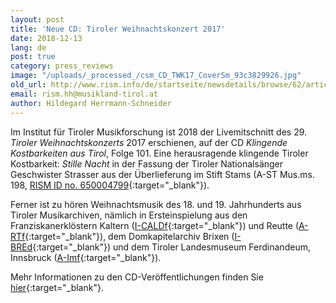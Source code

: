 ```yaml
---
layout: post
title: 'Neue CD: Tiroler Weihnachtskonzert 2017'
date: 2018-12-13
lang: de
post: true
category: press_reviews
image: "/uploads/_processed_/csm_CD_TWK17_CoverSm_93c3829926.jpg"
old_url: http://www.rism.info/de/startseite/newsdetails/browse/62/article/64/new-cd-tiroler-weihnachtskonzert-2017.html
email: rism.hh@musikland-tirol.at
author: Hildegard Herrmann-Schneider
---
```



Im Institut für Tiroler Musikforschung ist 2018 der Livemitschnitt des 29. _Tiroler Weihnachtskonzerts_ 2017 erschienen, auf der CD _Klingende Kostbarkeiten aus Tirol_, Folge 101. Eine herausragende klingende Tiroler Kostbarkeit: _Stille Nacht_ in der Fassung der Tiroler Nationalsänger Geschwister Strasser aus der Überlieferung im Stift Stams (A-ST Mus.ms. 198, [RISM ID no. 650004799](https://opac.rism.info/search?id=650004799&View=rism){:target="_blank"}).

Ferner ist zu hören Weihnachtsmusik des 18. und 19. Jahrhunderts aus Tiroler Musikarchiven, nämlich in Ersteinspielung aus den Franziskanerklöstern Kaltern ([I-CALDf](https://opac.rism.info/search?View=rism&siglum=I-CALDf){:target="_blank"}) und Reutte ([A-RTf](https://opac.rism.info/search?View=rism&siglum=A-RTf){:target="_blank"}), dem Domkapitelarchiv Brixen ([I-BREd](https://opac.rism.info/search?View=rism&siglum=I-BREd){:target="_blank"}) und dem Tiroler Landesmuseum Ferdinandeum, Innsbruck ([A-Imf](https://opac.rism.info/search?View=rism&siglum=A-Imf){:target="_blank"}).

Mehr Informationen zu den CD-Veröffentlichungen finden Sie [hier](http://cdeditionen.musikland-tirol.at/content/cd-editionen-2018/klingende-kostbarkeiten-aus-tirol-101.html){:target="_blank"}.



<script type="text/javascript">var switchTo5x=true;</script><script type="text/javascript" src="http://w.sharethis.com/button/buttons.js"></script><script type="text/javascript">stLight.options({publisher: "9b601438-1ce1-49d8-bfd7-9cff5df54c17", doNotHash: false, doNotCopy: false, hashAddressBar: false});</script>